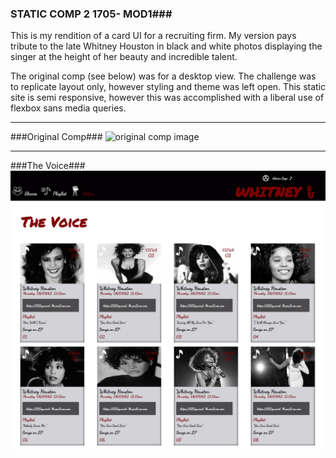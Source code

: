 ### STATIC COMP 2 1705- MOD1###

This is my rendition of a card UI for a recruiting firm. My version pays tribute to the late Whitney Houston in black and white photos displaying the singer at the height of her beauty and incredible talent.

The original comp (see below) was for a desktop view. The challenge was to replicate layout only, however styling and theme was left open. This static site is semi responsive, however this was accomplished with a liberal use of flexbox sans media queries.


-------

###Original Comp###
![original comp image](http://frontend.turing.io/assets/images/static-comp-challenge-2.jpg)

------------

###The Voice###
<img src="images/BESTCOMPPIC.png"/>
